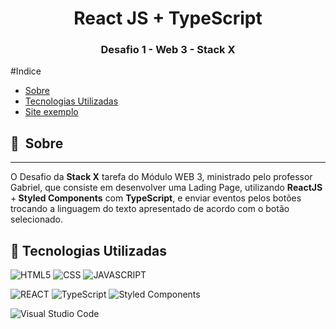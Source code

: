 <h1 align="center">React JS + TypeScript</h1>
<h3 align="center">Desafio 1 - Web 3 - Stack X</h3>

  
</p>
#Indice

- [Sobre](#-sobre)
- [Tecnologias Utilizadas](#-tecnologias-utilizadas)
- [Site exemplo](https://desafio-web3-react-ts.vercel.app/)

## 🔖&nbsp; Sobre

---

O Desafio da <strong>Stack X</strong>  tarefa do Módulo WEB 3, ministrado pelo professor Gabriel, que consiste em desenvolver uma Lading Page, utilizando <strong>ReactJS </strong> +<strong> Styled Components</strong> com <strong> TypeScript</strong>, e enviar eventos pelos botões trocando a linguagem do texto apresentado de acordo com o botão selecionado.



## 🚀 Tecnologias Utilizadas

![HTML5](https://img.shields.io/badge/HTML5-E34F26?style=for-the-badge&logo=html5&logoColor=white) ![CSS](https://img.shields.io/badge/CSS3-1572B6?style=for-the-badge&logo=css3&logoColor=white) ![JAVASCRIPT](https://img.shields.io/badge/JavaScript-F7DF1E?style=for-the-badge&logo=javascript&logoColor=black) 

![REACT](https://img.shields.io/badge/React-20232A?style=for-the-badge&logo=react&logoColor=61DAFB) ![TypeScript](https://img.shields.io/badge/typescript-%23007ACC.svg?style=for-the-badge&logo=typescript&logoColor=white) ![Styled Components](https://img.shields.io/badge/styled--components-DB7093?style=for-the-badge&logo=styled-components&logoColor=white)

![Visual Studio Code](https://img.shields.io/badge/Visual_Studio-5C2D91?style=for-the-badge&logo=visual%20studio&logoColor=white)



